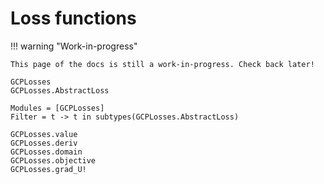 # Loss functions

!!! warning "Work-in-progress"

    This page of the docs is still a work-in-progress. Check back later!

```@docs
GCPLosses
GCPLosses.AbstractLoss
```

```@autodocs
Modules = [GCPLosses]
Filter = t -> t in subtypes(GCPLosses.AbstractLoss)
```

```@docs
GCPLosses.value
GCPLosses.deriv
GCPLosses.domain
GCPLosses.objective
GCPLosses.grad_U!
```
